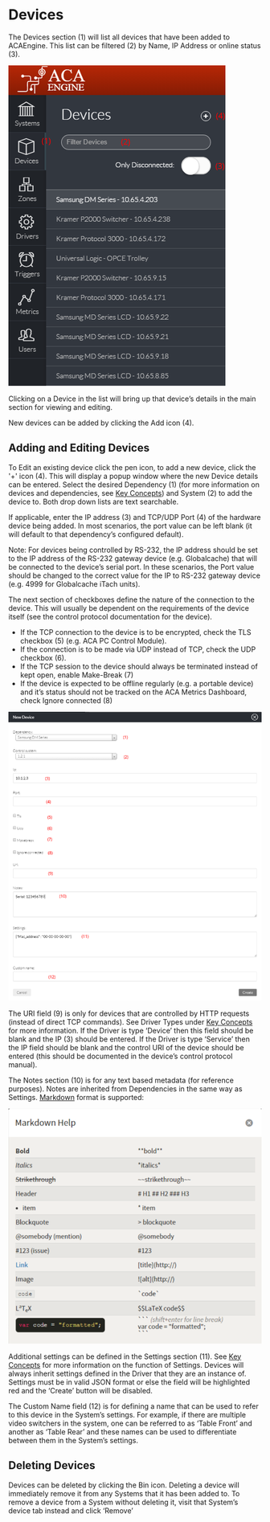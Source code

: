 # Devices

The Devices section \(1\) will list all devices that have been added to ACAEngine. This list can be filtered \(2\) by Name, IP Address or online status \(3\).

![](../../.gitbook/assets/image5.png)

Clicking on a Device in the list will bring up that device’s details in the main section for viewing and editing.

New devices can be added by clicking the Add icon \(4\).

## Adding and Editing Devices

To Edit an existing device click the pen icon, to add a new device, click the '+' icon \(4\). This will display a popup window where the new Device details can be entered. Select the desired Dependency \(1\) \(for more information on devices and dependencies, see [Key Concepts](https://docs.google.com/document/d/14ckH_Jzy_2Vx3uoRy1eN8-o1T96YT6Q7qnHfDKOiEAo/edit#heading=h.7eiwwwjsszu9)\) and System \(2\) to add the device to. Both drop down lists are text searchable.

If applicable, enter the IP address \(3\) and TCP/UDP Port \(4\) of the hardware device being added. In most scenarios, the port value can be left blank \(it will default to that dependency’s configured default\).

Note: For devices being controlled by RS-232, the IP address should be set to the IP address of the RS-232 gateway device \(e.g. Globalcache\) that will be connected to the device’s serial port. In these scenarios, the Port value should be changed to the correct value for the IP to RS-232 gateway device \(e.g. 4999 for Globalcache iTach units\).

The next section of checkboxes define the nature of the connection to the device. This will usually be dependent on the requirements of the device itself \(see the control protocol documentation for the device\).

* If the TCP connection to the device is to be encrypted, check the TLS checkbox \(5\) \(e.g. ACA PC Control Module\).
* If the connection is to be made via UDP instead of TCP, check the UDP checkbox \(6\).
* If the TCP session to the device should always be terminated instead of kept open, enable Make-Break \(7\)
* If the device is expected to be offline regularly \(e.g. a portable device\) and it’s status should not be tracked on the ACA Metrics Dashboard, check Ignore connected \(8\)

![](../../.gitbook/assets/image9.png)

The URI field \(9\) is only for devices that are controlled by HTTP requests \(instead of direct TCP commands\). See Driver Types under [Key Concepts](https://docs.google.com/document/d/14ckH_Jzy_2Vx3uoRy1eN8-o1T96YT6Q7qnHfDKOiEAo/edit#heading=h.5vlc4vgj6sfu) for more information. If the Driver is type ‘Device’ then this field should be blank and the IP \(3\) should be entered. If the Driver is type ‘Service’ then the IP field should be blank and the control URI of the device should be entered \(this should be documented in the device’s control protocol manual\).

The Notes section \(10\) is for any text based metadata \(for reference purposes\). Notes are inherited from Dependencies in the same way as Settings. [Markdown](https://github.com/adam-p/markdown-here/wiki/Markdown-Cheatsheet) format is supported:

![](../../.gitbook/assets/image16.png)



Additional settings can be defined in the Settings section \(11\). See [Key Concepts](https://docs.google.com/document/d/14ckH_Jzy_2Vx3uoRy1eN8-o1T96YT6Q7qnHfDKOiEAo/edit#heading=h.dbxexbsp1oib) for more information on the function of Settings. Devices will always inherit settings defined in the Driver that they are an instance of. Settings must be in valid JSON format or else the field will be highlighted red and the ‘Create’ button will be disabled.

The Custom Name field \(12\) is for defining a name that can be used to refer to this device in the System’s settings. For example, if there are multiple video switchers in the system, one can be referred to as ‘Table Front’ and another as ‘Table Rear’ and these names can be used to differentiate between them in the System’s settings.

## Deleting Devices

Devices can be deleted by clicking the Bin icon. Deleting a device will immediately remove it from any Systems that it has been added to. To remove a device from a System without deleting it, visit that System’s device tab instead and click ‘Remove’

